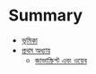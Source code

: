# Summary

* [ভূমিকা](README.md)
* [প্রথম অধ্যায়](introduction.md)
   * [জাভাস্ক্রিপ্ট এবং ওয়েব](javascript_and_web.md)

